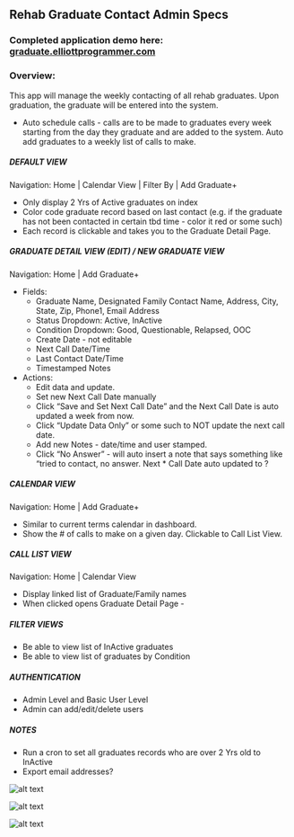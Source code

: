 ## Rehab Graduate Contact Admin Specs

### Completed application demo here: [graduate.elliottprogrammer.com](http://graduate.elliottprogrammer.com/login)

### Overview:

This app will manage the weekly contacting of all rehab graduates. Upon graduation, the graduate will be entered into the system.

-   Auto schedule calls - calls are to be made to graduates every week starting from the day they graduate and are added to the system. Auto add graduates to a weekly list of calls to make.

##### DEFAULT VIEW

Navigation: Home | Calendar View | Filter By | Add Graduate+

-   Only display 2 Yrs of Active graduates on index
-   Color code graduate record based on last contact (e.g. if the graduate has not been contacted in certain tbd time - color it red or some such)
-   Each record is clickable and takes you to the Graduate Detail Page.

##### GRADUATE DETAIL VIEW (EDIT) / NEW GRADUATE VIEW

Navigation: Home | Add Graduate+

-   Fields:
    -   Graduate Name, Designated Family Contact Name, Address, City, State, Zip, Phone1, Email Address
    -   Status Dropdown: Active, InActive
    -   Condition Dropdown: Good, Questionable, Relapsed, OOC
    -   Create Date - not editable
    -   Next Call Date/Time
    -   Last Contact Date/Time
    -   Timestamped Notes
-   Actions:
    -   Edit data and update.
    -   Set new Next Call Date manually
    -   Click “Save and Set Next Call Date” and the Next Call Date is auto updated a week from now.
    -   Click “Update Data Only” or some such to NOT update the next call date.
    -   Add new Notes - date/time and user stamped.
    -   Click “No Answer” - will auto insert a note that says something like “tried to contact, no answer. Next \* Call Date auto updated to ?

##### CALENDAR VIEW

Navigation: Home | Add Graduate+

-   Similar to current terms calendar in dashboard.
-   Show the # of calls to make on a given day. Clickable to Call List View.

##### CALL LIST VIEW

Navigation: Home | Calendar View

-   Display linked list of Graduate/Family names
-   When clicked opens Graduate Detail Page -

##### FILTER VIEWS

-   Be able to view list of InActive graduates
-   Be able to view list of graduates by Condition

##### AUTHENTICATION

-   Admin Level and Basic User Level
-   Admin can add/edit/delete users

##### NOTES

-   Run a cron to set all graduates records who are over 2 Yrs old to InActive
-   Export email addresses?

![alt text](https://laravel.com/assets/img/components/logo-laravel.svg "Laravel 5.7")

![alt text](https://travis-ci.org/laravel/framework.svg "Build Status")

![alt text](https://poser.pugx.org/laravel/framework/v/stable.svg "Latest Stable Version")
